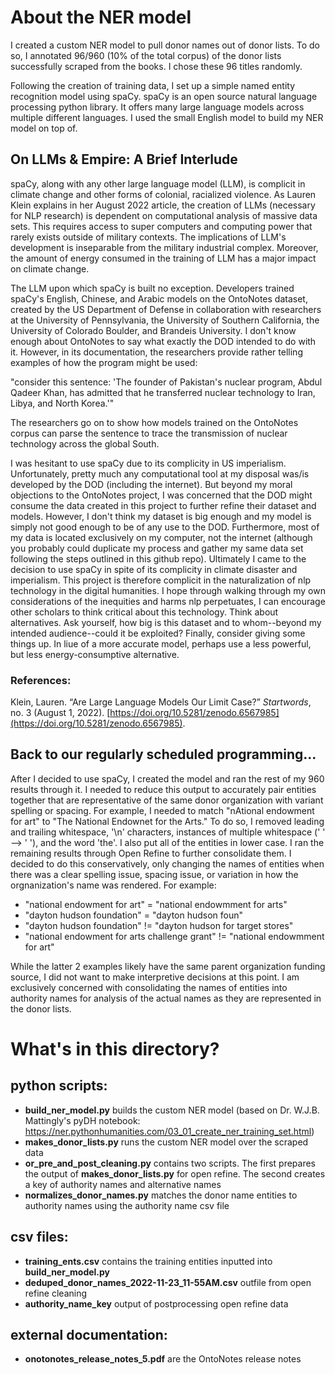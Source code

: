 # About the NER model

I created a custom NER model to pull donor names out of donor lists. To do so, I annotated 96/960 (10% of the total corpus) of the donor lists successfully scraped from the books. I chose these 96 titles randomly. 

Following the creation of training data, I set up a simple named entity recognition model using spaCy. spaCy is an open source natural language processing python library. It offers many large language models across multiple different languages. I used the small English model to build my NER model on top of. 

## On LLMs & Empire: A Brief Interlude

spaCy, along with any other large language model (LLM),  is complicit in climate change and other forms of colonial, racialized violence. As Lauren Klein explains in her August 2022 article, the creation of LLMs (necessary for NLP research) is dependent on computational analysis of massive data sets. This requires access to super computers and computing power that rarely exists outside of military contexts. The implications of LLM's development is inseparable from the military industrial complex. Moreover, the amount of energy consumed in the training of LLM has a major impact on climate change. 

The LLM upon which spaCy is built no exception. Developers trained spaCy's English, Chinese, and Arabic models on the OntoNotes dataset, created by the US Department of Defense in collaboration with researchers at the University of Pennsylvania, the University of Southern California, the University of Colorado Boulder, and Brandeis University. I don't know enough about OntoNotes to say what exactly the DOD intended to do with it. However, in its documentation, the researchers provide rather telling examples of how the program might be used: 

"consider this sentence: 'The founder of Pakistan's nuclear program, Abdul Qadeer Khan, has admitted that he transferred nuclear technology to Iran, Libya, and North Korea.'"

The researchers go on to show how models trained on the OntoNotes corpus can parse the sentence to trace the transmission of nuclear technology across the global South. 

  I was hesitant to use spaCy due to its complicity in US imperialism. Unfortunately, pretty much any computational tool at my disposal was/is developed by the DOD (including the internet). But beyond my moral objections to the OntoNotes project, I was concerned that the DOD might consume the data created in this project to further refine their dataset and models. However, I don't think my dataset is big enough and my model is simply not good enough to be of any use to the DOD. Furthermore, most of my data is located exclusively on my computer, not the internet (although you probably could duplicate my process and gather my same data set following the steps outlined in this github repo).
  Ultimately I came to the decision to use spaCy in spite of its complicity in climate disaster and imperialism. This project is therefore complicit in the naturalization of nlp technology in the digital humanities. I hope through walking through my own considerations of the inequities and harms nlp perpetuates, I can encourage other scholars to think critical about this technology. Think about alternatives. Ask yourself, how big is this dataset and to whom--beyond my intended audience--could it be exploited? Finally, consider giving some things up. In liue of a more accurate model, perhaps use a less powerful, but less energy-consumptive alternative. 

### References:
Klein, Lauren. “Are Large Language Models Our Limit Case?” _Startwords_, no. 3 (August 1, 2022). [https://doi.org/10.5281/zenodo.6567985](https://doi.org/10.5281/zenodo.6567985).

## Back to our regularly scheduled programming...
After I decided to use spaCy, I created the model and ran the rest of my 960 results through it. I needed to reduce this output to accurately pair entities together that are representative of the same donor organization with variant spelling or spacing. For example, I needed to match "nAtional endowment for art" to "The National Endownet for the Arts." To do so, I removed leading and trailing whitespace, '\n' characters, instances of multiple whitespace ('  ' --> ' '), and the word 'the'. I also put all of the entities in lower case. I ran the remaining results through Open Refine to further consolidate them. I decided to do this conservatively, only changing the names of entities when there was a clear spelling issue, spacing issue, or variation in how the orgnanization's name was rendered. For example: 
- "national endowment for art" = "national endowmment for arts"
- "dayton hudson foundation" = "dayton hudson foun"
- "dayton hudson foundation" != "dayton hudson for target stores" 
- "national endowment for arts challenge grant" != "national endowmment for art"

While the latter 2 examples likely have the same parent organization funding source, I did not want to make interpretive decisions at this point. I am exclusively concerned with consolidating the names of entities into authority names for analysis of the actual names as they are represented in the donor lists. 

# What's in this directory?
## python scripts: 
- **build_ner_model.py** builds the custom NER model (based on Dr. W.J.B. Mattingly's pyDH notebook: https://ner.pythonhumanities.com/03_01_create_ner_training_set.html)
- **makes_donor_lists.py** runs the custom NER model over the scraped data
- **or_pre_and_post_cleaning.py** contains two scripts. The first prepares the output of **makes_donor_lists.py** for open refine. The second creates a key of authority names and alternative names 
- **normalizes_donor_names.py** matches the donor name entities to authority names using the authority name csv file 

## csv files: 
- **training_ents.csv** contains the training entities inputted into **build_ner_model.py**
- **deduped_donor_names_2022-11-23_11-55AM.csv** outfile from open refine cleaning
- **authority_name_key** output of postprocessing open refine data
## external documentation:
- **onotonotes_release_notes_5.pdf** are the OntoNotes release notes
